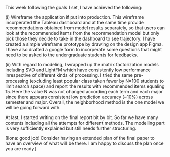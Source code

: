 This week following the goals I set, I have achieved the following:

(i) Wireframe the application if put into production. This wireframe incorperated the Tableau dashboard and at the same time provide recommendations obtained from model results separately, so that users can look at the recommended items from the recommendation model but only pick those they decide to take in the dashboard to see trajectory. I have created a simple wireframe prototype by drawing on the design app Figma. I have also drafted a google form to incorperate some questions that might need to be asked to the undergraduate students for feedbacks.

(ii) With regard to modeling, I wrapped up the matrix factorization models including SVD and LightFM which have consistently low performance inrespective of different kinds of processing. I tried the same pre-processing (excluding least popular class taken fewer by N=100 students to limit search space) and report the results with recommended items equaling 15. Here the value N was not changed according each term and each major since there appears consistent low prediction accuracy (~10%) across semester and major. Overall, the neighborhood method is the one model we will be going forward with.

At last, I started writing on the final report bit by bit. So far we have many contents including all the attempts for different methods. The modelling part is very sufficiently explained but still needs further structuring.

[Ilona: good job! Consider having an extended plan of the final paper to have an overview of what will be there. I am happy to discuss the plan once you are ready]
